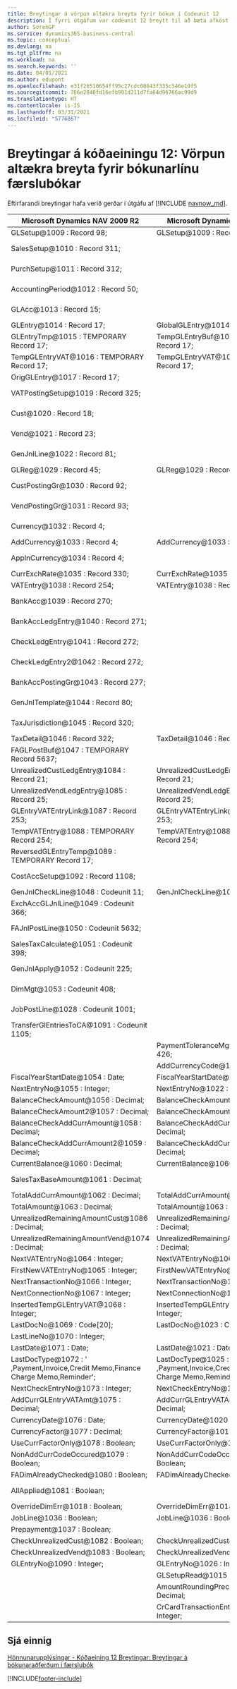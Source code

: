 ```yaml
---
title: Breytingar á vörpun altækra breyta fyrir bókun í Codeunit 12
description: Í fyrri útgáfum var codeunit 12 breytt til að bæta afköst í bókun úr almennri færslubók. Upplýsingar um breytingar á altækum breytum.
author: SorenGP
ms.service: dynamics365-business-central
ms.topic: conceptual
ms.devlang: na
ms.tgt_pltfrm: na
ms.workload: na
ms.search.keywords: ''
ms.date: 04/01/2021
ms.author: edupont
ms.openlocfilehash: e31f26510654ff95c27cdc08643f335c546e10f5
ms.sourcegitcommit: 766e2840fd16efb901d211d7fa64d96766ac99d9
ms.translationtype: HT
ms.contentlocale: is-IS
ms.lasthandoff: 03/31/2021
ms.locfileid: "5776867"
---
```

# <a name="historical-changes-to-codeunit-12-mapping-global-variables-for-general-journal-post-line"></a>Breytingar á kóðaeiningu 12: Vörpun altækra breyta fyrir bókunarlínu færslubókar

Eftirfarandi breytingar hafa verið gerðar í útgáfu af [!INCLUDE [navnow_md](includes/navnow_md.md)].  

|**Microsoft Dynamics NAV 2009 R2**|**Microsoft Dynamics NAV 2013 R2**|**Athugasemd**|  
|----------------------------------------|----------------------------------------|-----------------|  
|GLSetup@1009 : Record 98;|GLSetup@1009 : Record 98;|Óbreytt|  
|SalesSetup@1010 : Record 311;||Breytt í staðbundið|  
|PurchSetup@1011 : Record 312;||Breytt í staðbundið|  
|AccountingPeriod@1012 : Record 50;||Breytt í staðbundið|  
|GLAcc@1013 : Record 15;||Breytt í staðbundið|  
|GLEntry@1014 : Record 17;|GlobalGLEntry@1014 : Record 17;|Endurnefnt|  
|GLEntryTmp@1015 : TEMPORARY Record 17;|TempGLEntryBuf@1010 : TEMPORARY Record 17;|Endurnefnt|  
|TempGLEntryVAT@1016 : TEMPORARY Record 17;|TempGLEntryVAT@1016 : TEMPORARY Record 17;|Óbreytt|  
|OrigGLEntry@1017 : Record 17;||Eytt|  
|VATPostingSetup@1019 : Record 325;||Breytt í staðbundið|  
|Cust@1020 : Record 18;||Breytt í staðbundið|  
|Vend@1021 : Record 23;||Breytt í staðbundið|  
|GenJnlLine@1022 : Record 81;||Breytt í staðbundið|  
|GLReg@1029 : Record 45;|GLReg@1029 : Record 45;|Óbreytt|  
|CustPostingGr@1030 : Record 92;||Breytt í staðbundið|  
|VendPostingGr@1031 : Record 93;||Breytt í staðbundið|  
|Currency@1032 : Record 4;||Breytt í staðbundið|  
|AddCurrency@1033 : Record 4;|AddCurrency@1033 : Record 4;|Óbreytt|  
|ApplnCurrency@1034 : Record 4;||Breytt í staðbundið|  
|CurrExchRate@1035 : Record 330;|CurrExchRate@1035 : Record 330;|Óbreytt|  
|VATEntry@1038 : Record 254;|VATEntry@1038 : Record 254;|Óbreytt|  
|BankAcc@1039 : Record 270;||Breytt í staðbundið|  
|BankAccLedgEntry@1040 : Record 271;||Breytt í staðbundið|  
|CheckLedgEntry@1041 : Record 272;||Breytt í staðbundið|  
|CheckLedgEntry2@1042 : Record 272;||Breytt í staðbundið|  
|BankAccPostingGr@1043 : Record 277;||Breytt í staðbundið|  
|GenJnlTemplate@1044 : Record 80;||Breytt í staðbundið|  
|TaxJurisdiction@1045 : Record 320;||Breytt í staðbundið|  
|TaxDetail@1046 : Record 322;|TaxDetail@1046 : Record 322;|Óbreytt|  
|FAGLPostBuf@1047 : TEMPORARY Record 5637;||Breytt í staðbundið|  
|UnrealizedCustLedgEntry@1084 : Record 21;|UnrealizedCustLedgEntry@1084 : Record 21;|Óbreytt|  
|UnrealizedVendLedgEntry@1085 : Record 25;|UnrealizedVendLedgEntry@1085 : Record 25;|Óbreytt|  
|GLEntryVATEntryLink@1087 : Record 253;|GLEntryVATEntryLink@1087 : Record 253;|Óbreytt|  
|TempVATEntry@1088 : TEMPORARY Record 254;|TempVATEntry@1088 : TEMPORARY Record 254;|Óbreytt|  
|ReversedGLEntryTemp@1089 : TEMPORARY Record 17;||Fært í Codeunit17|  
|CostAccSetup@1092 : Record 1108;||Breytt í staðbundið|  
|GenJnlCheckLine@1048 : Codeunit 11;|GenJnlCheckLine@1001 : Codeunit 11;|Óbreytt|  
|ExchAccGLJnlLine@1049 : Codeunit 366;||Breytt í staðbundið|  
|FAJnlPostLine@1050 : Codeunit 5632;||Breytt í staðbundið|  
|SalesTaxCalculate@1051 : Codeunit 398;||Breytt í staðbundið|  
|GenJnlApply@1052 : Codeunit 225;||Breytt í staðbundið|  
|DimMgt@1053 : Codeunit 408;||Breytt í staðbundið|  
|JobPostLine@1028 : Codeunit 1001;||Breytt í staðbundið|  
|TransferGlEntriesToCA@1091 : Codeunit 1105;||Breytt í staðbundið|  
||PaymentToleranceMgt@1002 : Codeunit 426;|Bætt við|  
||AddCurrencyCode@1117 : Code[10];|Bætt við|  
|FiscalYearStartDate@1054 : Date;|FiscalYearStartDate@1011 : Date;|Óbreytt|  
|NextEntryNo@1055 : Integer;|NextEntryNo@1022 : Integer;|Óbreytt|  
|BalanceCheckAmount@1056 : Decimal;|BalanceCheckAmount@1056 : Decimal;|Óbreytt|  
|BalanceCheckAmount2@1057 : Decimal;|BalanceCheckAmount2@1057 : Decimal;|Óbreytt|  
|BalanceCheckAddCurrAmount@1058 : Decimal;|BalanceCheckAddCurrAmount@1058 : Decimal;|Óbreytt|  
|BalanceCheckAddCurrAmount2@1059 : Decimal;|BalanceCheckAddCurrAmount2@1059 : Decimal;|Óbreytt|  
|CurrentBalance@1060 : Decimal;|CurrentBalance@1060 : Decimal;|Óbreytt|  
|SalesTaxBaseAmount@1061 : Decimal;||Breytt í staðbundið|  
|TotalAddCurrAmount@1062 : Decimal;|TotalAddCurrAmount@1062 : Decimal;|Óbreytt|  
|TotalAmount@1063 : Decimal;|TotalAmount@1063 : Decimal;|Óbreytt|  
|UnrealizedRemainingAmountCust@1086 : Decimal;|UnrealizedRemainingAmountCust@1086 : Decimal;|Óbreytt|  
|UnrealizedRemainingAmountVend@1074 : Decimal;|UnrealizedRemainingAmountVend@1074 : Decimal;|Óbreytt|  
|NextVATEntryNo@1064 : Integer;|NextVATEntryNo@1064 : Integer;|Óbreytt|  
|FirstNewVATEntryNo@1065 : Integer;|FirstNewVATEntryNo@1065 : Integer;|Óbreytt|  
|NextTransactionNo@1066 : Integer;|NextTransactionNo@1066 : Integer;|Óbreytt|  
|NextConnectionNo@1067 : Integer;|NextConnectionNo@1067 : Integer;|Óbreytt|  
|InsertedTempGLEntryVAT@1068 : Integer;|InsertedTempGLEntryVAT@1027 : Integer;|Óbreytt|  
|LastDocNo@1069 : Code[20];|LastDocNo@1023 : Code[20];|Óbreytt|  
|LastLineNo@1070 : Integer;||Eytt|  
|LastDate@1071 : Date;|LastDate@1021 : Date;|Óbreytt|  
|LastDocType@1072 : ' ,Payment,Invoice,Credit Memo,Finance Charge Memo,Reminder';|LastDocType@1025 : ' ,Payment,Invoice,Credit Memo,Finance Charge Memo,Reminder';|Óbreytt|  
|NextCheckEntryNo@1073 : Integer;|NextCheckEntryNo@1028 : Integer;|Óbreytt|  
|AddCurrGLEntryVATAmt@1075 : Decimal;|AddCurrGLEntryVATAmt@1017 : Decimal;|Óbreytt|  
|CurrencyDate@1076 : Date;|CurrencyDate@1020 : Date;|Óbreytt|  
|CurrencyFactor@1077 : Decimal;|CurrencyFactor@1019 : Decimal;|Óbreytt|  
|UseCurrFactorOnly@1078 : Boolean;|UseCurrFactorOnly@1078 : Boolean;|Óbreytt|  
|NonAddCurrCodeOccured@1079 : Boolean;|NonAddCurrCodeOccured@1079 : Boolean;|Óbreytt|  
|FADimAlreadyChecked@1080 : Boolean;|FADimAlreadyChecked@1080 : Boolean;|Óbreytt|  
|AllApplied@1081 : Boolean;||Breytt í staðbundið|  
|OverrideDimErr@1018 : Boolean;|OverrideDimErr@1018 : Boolean;|Óbreytt|  
|JobLine@1036 : Boolean;|JobLine@1036 : Boolean;|Óbreytt|  
|Prepayment@1037 : Boolean;||Eytt|  
|CheckUnrealizedCust@1082 : Boolean;|CheckUnrealizedCust@1082 : Boolean;|Óbreytt|  
|CheckUnrealizedVend@1083 : Boolean;|CheckUnrealizedVend@1083 : Boolean;|Óbreytt|  
|GLEntryNo@1090 : Integer;|GLEntryNo@1026 : Integer;|Óbreytt|  
||GLSetupRead@1015 : Boolean;|Bætt við|  
||AmountRoundingPrecision@1012 : Decimal;|Bætt við|  
||CrCardTransactionEntryNo@1013 : Integer;|Bætt við|  

## <a name="see-also"></a>Sjá einnig  
 [Hönnunarupplýsingar - Kóðaeining 12 Breytingar: Breytingar á bókunaraðferðum í færslubók](design-details-codeunit-12-changes-changes-in-general-journal-post-procedures.md)


[!INCLUDE[footer-include](includes/footer-banner.md)]
